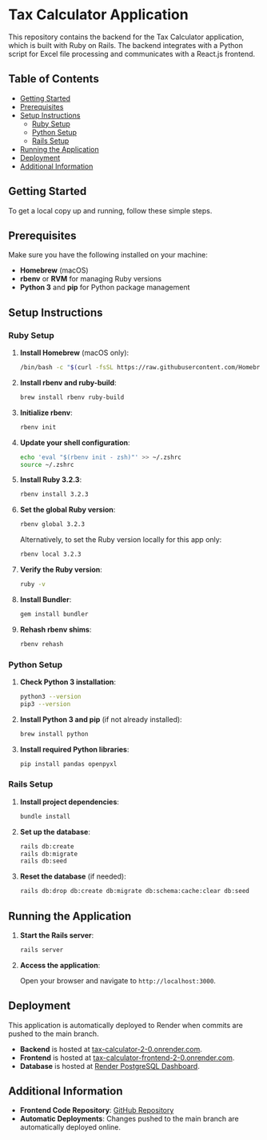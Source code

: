 # Tax Calculator Application

This repository contains the backend for the Tax Calculator application, which is built with Ruby on Rails. The backend integrates with a Python script for Excel file processing and communicates with a React.js frontend.

## Table of Contents

- [Getting Started](#getting-started)
- [Prerequisites](#prerequisites)
- [Setup Instructions](#setup-instructions)
  - [Ruby Setup](#ruby-setup)
  - [Python Setup](#python-setup)
  - [Rails Setup](#rails-setup)
- [Running the Application](#running-the-application)
- [Deployment](#deployment)
- [Additional Information](#additional-information)

## Getting Started

To get a local copy up and running, follow these simple steps.

## Prerequisites

Make sure you have the following installed on your machine:

- **Homebrew** (macOS)
- **rbenv** or **RVM** for managing Ruby versions
- **Python 3** and **pip** for Python package management

## Setup Instructions

### Ruby Setup

1. **Install Homebrew** (macOS only):

   ```bash
   /bin/bash -c "$(curl -fsSL https://raw.githubusercontent.com/Homebrew/install/HEAD/install.sh)"
   ```

2. **Install rbenv and ruby-build**:

   ```bash
   brew install rbenv ruby-build
   ```

3. **Initialize rbenv**:

   ```bash
   rbenv init
   ```

4. **Update your shell configuration**:

   ```bash
   echo 'eval "$(rbenv init - zsh)"' >> ~/.zshrc
   source ~/.zshrc
   ```

5. **Install Ruby 3.2.3**:

   ```bash
   rbenv install 3.2.3
   ```

6. **Set the global Ruby version**:

   ```bash
   rbenv global 3.2.3
   ```

   Alternatively, to set the Ruby version locally for this app only:

   ```bash
   rbenv local 3.2.3
   ```

7. **Verify the Ruby version**:

   ```bash
   ruby -v
   ```

8. **Install Bundler**:

   ```bash
   gem install bundler
   ```

9. **Rehash rbenv shims**:

   ```bash
   rbenv rehash
   ```

### Python Setup

1. **Check Python 3 installation**:

   ```bash
   python3 --version
   pip3 --version
   ```

2. **Install Python 3 and pip** (if not already installed):

   ```bash
   brew install python
   ```

3. **Install required Python libraries**:

   ```bash
   pip install pandas openpyxl
   ```

### Rails Setup

1. **Install project dependencies**:

   ```bash
   bundle install
   ```

2. **Set up the database**:

   ```bash
   rails db:create
   rails db:migrate
   rails db:seed
   ```

3. **Reset the database** (if needed):

   ```bash
   rails db:drop db:create db:migrate db:schema:cache:clear db:seed
   ```

## Running the Application

1. **Start the Rails server**:

   ```bash
   rails server
   ```

2. **Access the application**:

   Open your browser and navigate to `http://localhost:3000`.

## Deployment

This application is automatically deployed to Render when commits are pushed to the main branch.

- **Backend** is hosted at [tax-calculator-2-0.onrender.com](https://tax-calculator-2-0.onrender.com).
- **Frontend** is hosted at [tax-calculator-frontend-2-0.onrender.com](https://tax-calculator-frontend-2-0.onrender.com).
- **Database** is hosted at [Render PostgreSQL Dashboard](https://dashboard.render.com/d/dpg-cr1ceq23esus73at4vtg-a/info).

## Additional Information

- **Frontend Code Repository**: [GitHub Repository](https://github.com/leonshimizu/tax-calculator-frontend)
- **Automatic Deployments**: Changes pushed to the main branch are automatically deployed online.
